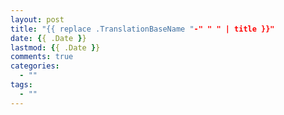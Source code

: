 ```yaml
---
layout: post
title: "{{ replace .TranslationBaseName "-" " " | title }}"
date: {{ .Date }}
lastmod: {{ .Date }}
comments: true
categories:
  - ""
tags:
  - ""
---
```

